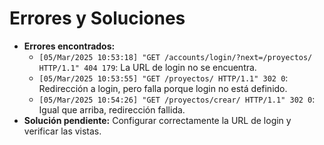 # Errores y Soluciones

- **Errores encontrados:**
  - `[05/Mar/2025 10:53:18] "GET /accounts/login/?next=/proyectos/ HTTP/1.1" 404 179`: La URL de login no se encuentra.
  - `[05/Mar/2025 10:53:55] "GET /proyectos/ HTTP/1.1" 302 0`: Redirección a login, pero falla porque login no está definido.
  - `[05/Mar/2025 10:54:26] "GET /proyectos/crear/ HTTP/1.1" 302 0`: Igual que arriba, redirección fallida.
- **Solución pendiente:** Configurar correctamente la URL de login y verificar las vistas.
